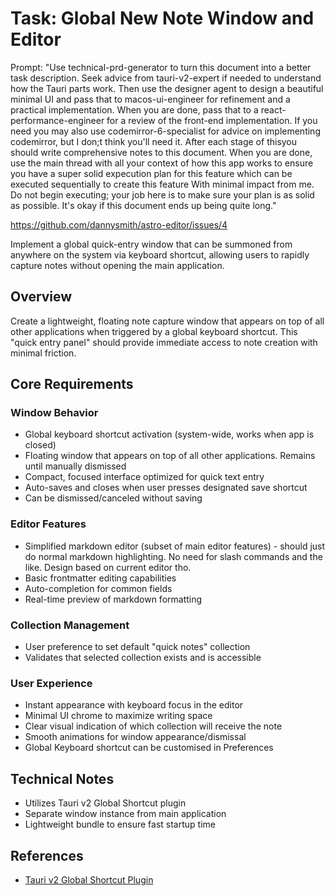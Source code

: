 # Task: Global New Note Window and Editor

Prompt: "Use technical-prd-generator to turn this document into a better task description. Seek advice from tauri-v2-expert if needed to understand how the Tauri parts work. Then use the designer agent to design a beautiful minimal UI and pass that to macos-ui-engineer for refinement and a practical implementation. When you are done, pass that to a react-performance-engineer for a review of the front-end implementation. If you need you may also use codemirror-6-specialist for advice on implementing codemirror, but I don;t think you'll need it. After each stage of thisyou should write comprehensive notes to this document. When you are done, use the main thread with all your context of how this app works to ensure you have a super solid expecution plan for this feature which can be executed sequentially to create this feature With minimal impact from me. Do not begin executing; your job here is to make sure your plan is as solid as possible. It's okay if this document ends up being quite long."

https://github.com/dannysmith/astro-editor/issues/4

Implement a global quick-entry window that can be summoned from anywhere on the system via keyboard shortcut, allowing users to rapidly capture notes without opening the main application.

## Overview

Create a lightweight, floating note capture window that appears on top of all other applications when triggered by a global keyboard shortcut. This "quick entry panel" should provide immediate access to note creation with minimal friction.

## Core Requirements

### Window Behavior

- Global keyboard shortcut activation (system-wide, works when app is closed)
- Floating window that appears on top of all other applications. Remains until manually dismissed
- Compact, focused interface optimized for quick text entry
- Auto-saves and closes when user presses designated save shortcut
- Can be dismissed/canceled without saving

### Editor Features

- Simplified markdown editor (subset of main editor features) - should just do normal markdown highlighting. No need for slash commands and the like. Design based on current editor tho.
- Basic frontmatter editing capabilities
- Auto-completion for common fields
- Real-time preview of markdown formatting

### Collection Management

- User preference to set default "quick notes" collection
- Validates that selected collection exists and is accessible

### User Experience

- Instant appearance with keyboard focus in the editor
- Minimal UI chrome to maximize writing space
- Clear visual indication of which collection will receive the note
- Smooth animations for window appearance/dismissal
- Global Keyboard shortcut can be customised in Preferences

## Technical Notes

- Utilizes Tauri v2 Global Shortcut plugin
- Separate window instance from main application
- Lightweight bundle to ensure fast startup time

## References

- [Tauri v2 Global Shortcut Plugin](https://v2.tauri.app/plugin/global-shortcut/)
